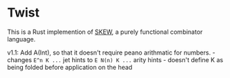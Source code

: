 # Twist

This is a Rust implemention of [SKEW](https://github.com/urbit/urbit/blob/ac21a5d7c58cd95dfa2e1329292f8a4d819b3feb/pkg/hs/urbit-skew/skew.md), a purely functional combinator language.

v1.1: Add A(Int), so that it doesn't require peano arithmatic for numbers.
    - changes `E^n K ...` jet hints to `E N(n) K ...` arity hints
    - doesn't define K as being folded before application on the head
